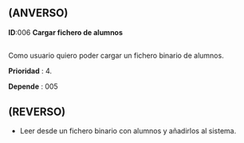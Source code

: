## (ANVERSO)

**ID**:006 **Cargar fichero de alumnos**

##

Como usuario quiero poder cargar un fichero binario de alumnos.

**Prioridad** : 4.

**Depende** : 005

##

## (REVERSO)

* Leer desde un fichero binario con alumnos y añadirlos al sistema.


